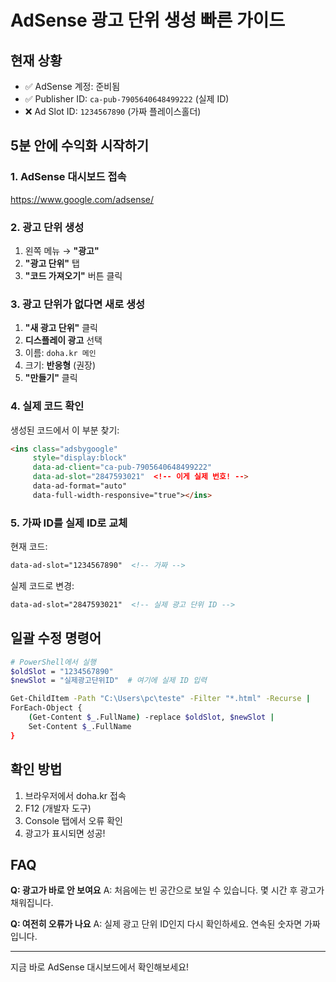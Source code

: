 # AdSense 광고 단위 생성 빠른 가이드

## 현재 상황
- ✅ AdSense 계정: 준비됨
- ✅ Publisher ID: `ca-pub-7905640648499222` (실제 ID)
- ❌ Ad Slot ID: `1234567890` (가짜 플레이스홀더)

## 5분 안에 수익화 시작하기

### 1. AdSense 대시보드 접속
https://www.google.com/adsense/

### 2. 광고 단위 생성
1. 왼쪽 메뉴 → **"광고"**
2. **"광고 단위"** 탭
3. **"코드 가져오기"** 버튼 클릭

### 3. 광고 단위가 없다면 새로 생성
1. **"새 광고 단위"** 클릭
2. **디스플레이 광고** 선택
3. 이름: `doha.kr 메인`
4. 크기: **반응형** (권장)
5. **"만들기"** 클릭

### 4. 실제 코드 확인
생성된 코드에서 이 부분 찾기:
```html
<ins class="adsbygoogle"
     style="display:block"
     data-ad-client="ca-pub-7905640648499222"
     data-ad-slot="2847593021"  <!-- 이게 실제 번호! -->
     data-ad-format="auto"
     data-full-width-responsive="true"></ins>
```

### 5. 가짜 ID를 실제 ID로 교체

현재 코드:
```html
data-ad-slot="1234567890"  <!-- 가짜 -->
```

실제 코드로 변경:
```html
data-ad-slot="2847593021"  <!-- 실제 광고 단위 ID -->
```

## 일괄 수정 명령어

```bash
# PowerShell에서 실행
$oldSlot = "1234567890"
$newSlot = "실제광고단위ID"  # 여기에 실제 ID 입력

Get-ChildItem -Path "C:\Users\pc\teste" -Filter "*.html" -Recurse | 
ForEach-Object {
    (Get-Content $_.FullName) -replace $oldSlot, $newSlot | 
    Set-Content $_.FullName
}
```

## 확인 방법

1. 브라우저에서 doha.kr 접속
2. F12 (개발자 도구)
3. Console 탭에서 오류 확인
4. 광고가 표시되면 성공!

## FAQ

**Q: 광고가 바로 안 보여요**
A: 처음에는 빈 공간으로 보일 수 있습니다. 몇 시간 후 광고가 채워집니다.

**Q: 여전히 오류가 나요**
A: 실제 광고 단위 ID인지 다시 확인하세요. 연속된 숫자면 가짜입니다.

---

지금 바로 AdSense 대시보드에서 확인해보세요!